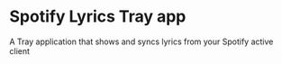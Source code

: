 # Spotify Lyrics Tray app

A Tray application that shows and syncs lyrics from your Spotify active client
